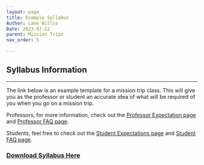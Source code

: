 ```yaml
---
layout: page
title: Example Syllabus
Author: Lane Willis
Date: 2023-07-12
parent: Mission Trips
nav_order: 5

---
```


## Syllabus Information

---

The link below is an example template for a mission trip class. This will give you as the professor or student an accurate idea of what will be required of you when you go on a mission trip.

Professors, for more information, check out the [Professor Expectation page](/missions-center/mission-trips/professor-expectations.html) and [Professor FAQ page](/missions-center/mission-trips/professor-faq.html).

Students, feel free to check out the [Student Expectations page](/missions-center/mission-trips/student-expectations.html) and [Student FAQ page](/missions-center/mission-trips/student-faq.html).

### [Download Syllabus Here](/missions-center/files/Mission%20Trip%20Syllabus%20Template.pdf)